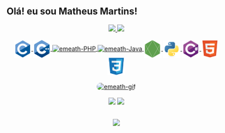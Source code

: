 ## Olá! eu sou Matheus Martins!

<div align="center">
  <a href="https://github.com/emeath">
  <img height="180em" src="https://github-readme-stats.vercel.app/api?username=emeath&show_icons=true&theme=chartreuse-dark&include_all_commits=true&count_private=true&locale=pt-br"/>
  <img height="180em" src="https://github-readme-stats.vercel.app/api/top-langs/?username=emeath&layout=compact&langs_count=7&theme=chartreuse-dark&locale=pt-br"/>
</div>

<div align="center"><br>
  <img align="center" alt="emeath-C" height="40" width="40" src="https://github.com/devicons/devicon/blob/v2.15.1/icons/c/c-original.svg">
  <img align="center" alt="emeath-C" height="40" width="40" src="https://github.com/devicons/devicon/blob/v2.15.1/icons/cplusplus/cplusplus-original.svg">
  <img align="center" alt="emeath-PHP" height="40" width="40" src="https://cdn.jsdelivr.net/gh/devicons/devicon/icons/php/php-original.svg" />
  <img align="center" alt="emeath-Java" height="40" width="40" src="https://cdn.jsdelivr.net/gh/devicons/devicon/icons/java/java-original.svg">
  <img align="center" alt="emeath-NodeJs" height="40" width="40" src="https://github.com/devicons/devicon/blob/v2.15.1/icons/nodejs/nodejs-plain.svg">
  <img align="center" alt="emeath-Python" height="40" width="40" src="https://raw.githubusercontent.com/devicons/devicon/master/icons/python/python-original.svg">
  <img align="center" alt="emeath-Csharp" height="40" width="40" src="https://raw.githubusercontent.com/devicons/devicon/master/icons/csharp/csharp-original.svg">
  <img align="center" alt="emeath-HTML" height="40" width="40" src="https://raw.githubusercontent.com/devicons/devicon/master/icons/html5/html5-original.svg">
  <img align="center" alt="emeath-CSS" height="40" width="40" src="https://raw.githubusercontent.com/devicons/devicon/master/icons/css3/css3-original.svg">
  <br>
  <br>
  <img align="center" alt="emeath-gif" width="300px" style="border-radius:50px;" src="https://user-images.githubusercontent.com/74038190/213760718-ca064723-1c29-4b82-985c-aadc7f57c090.gif">
</div>
  
<br>  

<div align="center"> 
  <a href = "mailto:matheus.martins.jeronimo@gmail.com"><img src="https://img.shields.io/badge/-Gmail-%23333?style=for-the-badge&logo=gmail&logoColor=white" target="_blank"></a>
  <a href="https://www.linkedin.com/in/mmjeronimo" target="_blank"><img src="https://img.shields.io/badge/-LinkedIn-%230077B5?style=for-the-badge&logo=linkedin&logoColor=white" target="_blank"></a> 
</div>

##

<div align="center">
<a href="https://git.io/streak-stats">
  <img height="165em" src="https://github-readme-streak-stats.herokuapp.com/?user=emeath&theme=dark"/> 
</div>
